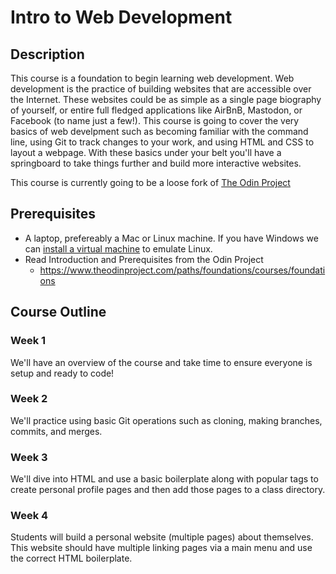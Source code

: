 # Intro to Web Development

## Description

This course is a foundation to begin learning web development. Web development is the practice of building websites that are accessible over the Internet. These websites could be as simple as a single page biography of yourself, or entire full fledged applications like AirBnB, Mastodon, or Facebook (to name just a few!). This course is going to cover the very basics of web develpment such as becoming familiar with the command line, using Git to track changes to your work, and using HTML and CSS to layout a webpage. With these basics under your belt you'll have a springboard to take things further and build more interactive websites.

This course is currently going to be a loose fork of [The Odin Project](https://www.theodinproject.com)

## Prerequisites
* A laptop, prefereably a Mac or Linux machine. If you have Windows we can [install a virtual machine](https://www.theodinproject.com/lessons/foundations-installations#step-1-download-virtualbox-and-xubuntu) to emulate Linux.
* Read Introduction and Prerequisites from the Odin Project
	* https://www.theodinproject.com/paths/foundations/courses/foundations

## Course Outline

### Week 1

We'll have an overview of the course and take time to ensure everyone is setup and ready to code!

### Week 2

We'll practice using basic Git operations such as cloning, making branches, commits, and merges.

### Week 3

We'll dive into HTML and use a basic boilerplate along with popular tags to create personal profile pages and then add those pages to a class directory. 

### Week 4

Students will build a personal website (multiple pages) about themselves. This website should have multiple linking pages via a main menu and use the correct HTML boilerplate.

